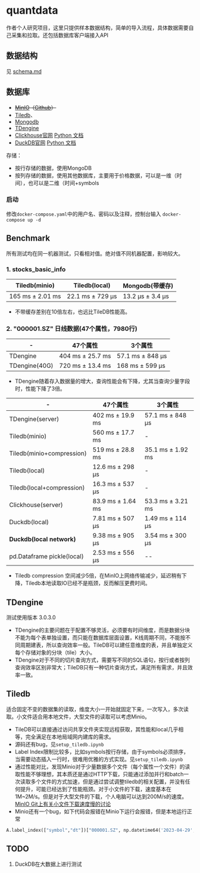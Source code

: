 # quantdata

作者个人研究项目，这里只提供样本数据结构，简单的导入流程，具体数据需要自己采集和拉取。还包括数据库客户端接入API

## 数据结构

见 [schema.md](https://github.com/sric0880/quantdata/blob/main/schema.md)

## 数据库

- ~~[MinIO](https://min.io/)（[Github](https://github.com/minio/minio)）~~
- [Tiledb](https://tiledb.com/open-source/array-storage/)、
- [Mongodb](https://www.mongodb.com)
- [TDengine](https://tdengine.com/)
- [Clickhouse官网](https://clickhouse.com/)  [Python 文档](https://clickhouse.com/docs/en/integrations/python)
- [DuckDB官网](https://duckdb.org/) [Python 文档](https://duckdb.org/docs/api/python/overview)

存储：

- 按行存储的数据，使用MongoDB
- 按列存储的数据，使用其他数据库，主要用于价格数据，可以是一维（时间），也可以是二维（时间+symbols

### 启动

修改`docker-compose.yaml`中的用户名、密码以及注释，控制台输入 `docker-compose up -d`

## Benchmark

所有测试均在同一机器测试，只看相对值。绝对值不同机器配置，影响较大。

### 1. stocks_basic_info

|Tiledb(minio)|Tiledb(local)|Mongodb(带缓存)|
|--|--|--|
|165 ms ± 2.01 ms|22.1 ms ± 729 µs|13.2 µs ± 3.4 µs|

- 不带缓存差别在10倍左右，也远比TileDB性能高。

### 2. "000001.SZ" 日线数据(47个属性，7980行)

|-|47个属性|3个属性|
|--|--|--|
|TDengine|404 ms ± 25.7 ms|57.1 ms ± 848 µs|
|TDengine(40G)|720 ms ± 13.4 ms|168 ms ± 599 µs|

- TDengine随着存入数据量的增大，查询性能会有下降，尤其当查询少量字段时，性能下降了3倍。

|-|47个属性|3个属性|
|--|--|--|
|TDengine(server)|402 ms ± 19.9 ms|57.1 ms ± 848 µs|
|Tiledb(minio)|560 ms ± 17.7 ms|-|
|Tiledb(minio+compression)|519 ms ± 28.8 ms|35.1 ms ± 1.92 ms|
|Tiledb(local)|12.6 ms ± 298 µs|-|
|Tiledb(local+compression)|16.3 ms ± 537 µs|-|
|Clickhouse(server)|83.9 ms ± 1.64 ms|53.3 ms ± 3.21 ms|
|Duckdb(local)|7.81 ms ± 507 µs|1.49 ms ± 114 µs|
|**Duckdb(local network)**|9.38 ms ± 905 µs|3.54 ms ± 300 µs|
|pd.Dataframe pickle(local)|2.53 ms ± 556 µs|--|

- Tiledb compression 空间减少5倍，在MinIO上网络传输减少，延迟稍有下降，Tiledb本地读取IO已经不是瓶颈，反而解压更费时间。

## TDengine

测试使用版本 3.0.3.0

- TDengine的主要问题在于配置不够灵活，必须要有时间维度，而是数据分块不能为每个表单独设置，而只能在数据库层面设置，K线周期不同，不能按不同周期建表，所以查询效率一般。TileDB可以建任意维度的表，并且单独定义每个存储对象的分块（tile）大小。
- TDengine对于不同的切片查询方式，需要写不同的SQL语句，按行或者按列查询效率区别非常大；TileDB只有一种切片查询方式，满足所有需求，并且效率一致。

## Tiledb

适合固定不变的数据集的读取，维度大小一开始就固定下来，一次写入，多次读取。小文件适合用本地文件，大型文件的读取可以考虑Minio。

- TileDB可以直接通过访问共享文件夹实现远程获取，其性能和local几乎相等，完全满足在本地局域网内建库的需求。
- 源码还有bug，见`setup_tiledb.ipynb`
- Label Index限制比较多，比如symbols按行存储，由于symbols必须排序，当需要动态插入一行时，很难用优雅的方式实现。见`setup_tiledb.ipynb`
- 通过性能对比，发现Minio对于少量数据多个文件（每个属性一个文件）的读取性能不够理想，其本质还是通过HTTP下载，只能通过添加并行和batch一次读取多个文件的方式加速，但是通过尝试调整tiledb的相关配置，并没有任何提升，可能已经达到了性能瓶颈。对于小文件的下载，速度基本在1M~2M/s。但是对于大型文件的下载，个人电脑可以达到200M/s的速度。[MinIO Git上有关小文件下载速度慢的讨论](https://github.com/minio/mc/issues/2796)
- Minio还有一个bug，如下代码会报错在Minio下运行会报错，但是本地运行正常

```python
A.label_index(["symbol","dt"])["000001.SZ", np.datetime64('2023-04-29', 'D'):np.datetime64('2024-04-29', 'D')]
```

## TODO

1. DuckDB在大数据上进行测试
